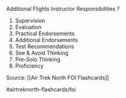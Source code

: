 Additional Flights Instructor Responsibilities
?
1. Supervision
2. Evaluation
3. Practical Endorsements
4. Additional Endorsements
5. Test Recommendations
6. See & Avoid Thinking
7. Pre-Solo Thinking
8. Proficiency
<!--SR:!2022-09-30,1,230-->

Source: [[Air Trek North FOI Flashcards]]

#airtreknorth-flashcards/foi